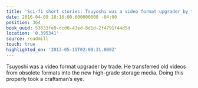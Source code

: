```yaml
---
title: 'Sci-fi short stories: Tsuyoshi was a video format upgrader by trade. He transferre…'
date: 2016-04-09 18:16:00.600000000 -04:00
position: 364
book_uuid: 53833fe9-dcd0-43ed-8d1d-2f4791f44d5d
location: '0.395341'
source: readmill
touch: true
highlighted_on: '2013-05-15T02:09:31.000Z'
---
```


Tsuyoshi was a video format upgrader by trade. He transferred old videos from obsolete formats into the new high-grade storage media. Doing this properly took a craftsman’s eye.